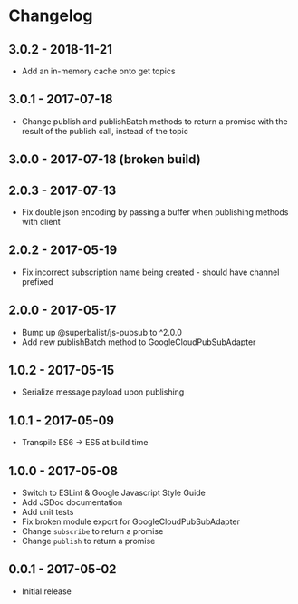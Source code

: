# Changelog

## 3.0.2 - 2018-11-21

* Add an in-memory cache onto get topics

## 3.0.1 - 2017-07-18

* Change publish and publishBatch methods to return a promise with the result of the publish call, instead of the topic

## 3.0.0 - 2017-07-18 (broken build)

## 2.0.3 - 2017-07-13

* Fix double json encoding by passing a buffer when publishing methods with client

## 2.0.2 - 2017-05-19

* Fix incorrect subscription name being created - should have channel prefixed

## 2.0.0 - 2017-05-17

* Bump up @superbalist/js-pubsub to ^2.0.0
* Add new publishBatch method to GoogleCloudPubSubAdapter

## 1.0.2 - 2017-05-15

* Serialize message payload upon publishing

## 1.0.1 - 2017-05-09

* Transpile ES6 -> ES5 at build time

## 1.0.0 - 2017-05-08

* Switch to ESLint & Google Javascript Style Guide
* Add JSDoc documentation
* Add unit tests
* Fix broken module export for GoogleCloudPubSubAdapter
* Change `subscribe` to return a promise
* Change `publish` to return a promise

## 0.0.1 - 2017-05-02

* Initial release
